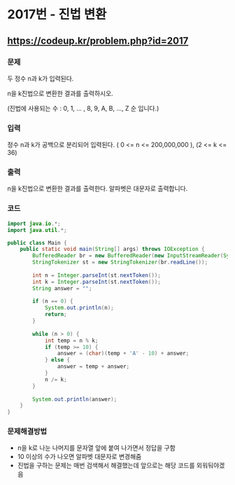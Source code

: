 # 2017번 - 진법 변환

## https://codeup.kr/problem.php?id=2017

### 문제

두 정수 n과 k가 입력된다.

n을 k진법으로 변환한 결과를 출력하시오.

(진법에 사용되는 수 : 0, 1, ... , 8, 9, A, B, ..., Z 순 입니다.)

### 입력

정수 n과 k가 공백으로 분리되어 입력된다. ( 0 <= n <= 200,000,000 ), (2 <= k <= 36)

### 출력

n을 k진법으로 변환한 결과를 출력한다. 알파벳은 대문자로 출력합니다.

### 코드

``` java
import java.io.*;
import java.util.*;

public class Main {
	public static void main(String[] args) throws IOException {
		BufferedReader br = new BufferedReader(new InputStreamReader(System.in));
		StringTokenizer st = new StringTokenizer(br.readLine());
		
		int n = Integer.parseInt(st.nextToken());
		int k = Integer.parseInt(st.nextToken());
		String answer = "";
		
		if (n == 0) {
			System.out.println(n);
			return;
		}
		
		while (n > 0) {
			int temp = n % k;
			if (temp >= 10) {
				answer = (char)(temp + 'A' - 10) + answer;
			} else {
				answer = temp + answer;
			}
			n /= k;
		}
		
		System.out.println(answer);
	}
}
```

### 문제해결방법

* n을 k로 나눈 나머지를 문자열 앞에 붙여 나가면서 정답을 구함
* 10 이상의 수가 나오면 알파벳 대문자로 변경해줌
* 진법을 구하는 문제는 매번 검색해서 해결했는데 앞으로는 해당 코드를 외워둬야겠음
